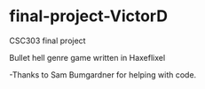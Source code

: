# final-project-VictorD

CSC303 final project

Bullet hell genre game written in Haxeflixel

-Thanks to Sam Bumgardner for helping with code.